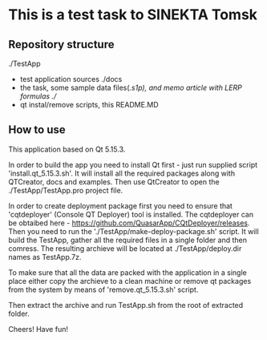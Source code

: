 This is a test task to SINEKTA Tomsk
====================================
Repository structure
--------------------
./TestApp 
  - test application sources
./docs
  - the task, some sample data files(*.s1p), and memo article with LERP formulas
./*
  - qt instal/remove scripts, this README.MD

How to use
--------------------
This application based on Qt 5.15.3. 

In order to build the app you need to install Qt first - just run supplied 
script 'install.qt_5.15.3.sh'. It will install all the required packages 
along with QTCreator, docs and examples. Then use QtCreator to open 
the ./TestApp/TestApp.pro project file.

In order to create deployment package first you need to ensure that 'cqtdeployer'
(Console QT Deployer) tool is installed. The cqtdeployer can be obtaibed here - 
https://github.com/QuasarApp/CQtDeployer/releases. Then you need to run the 
'./TestApp/make-deploy-package.sh' script. It will build the TestApp, gather all 
the required files in a single folder and then comress. The resulting archieve will 
be located at ./TestApp/deploy.dir names as TestApp.7z.

To make sure that all the data are packed with the application in a single place
either copy the archieve to a clean machine or remove qt packages from the system
by means of 'remove.qt_5.15.3.sh' script.

Then extract the archive and run TestApp.sh from the root of extracted folder.

Cheers! Have fun!


